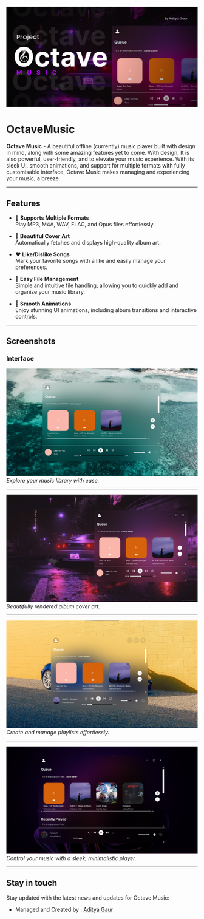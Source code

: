 ![Alt text](https://github.com/xdityagr/OctaveMusic/blob/main/preview/OctaveMusicBanner.png?raw=true)

# OctaveMusic

 **Octave Music** - A beautiful offline (currently) music player built with design in mind, along with some amazing features yet to come. With design, It is also powerful, user-friendly, and  to elevate your music experience. With its sleek UI, smooth animations, and support for multiple formats with fully customisable interface, Octave Music makes managing and experiencing your music, a breeze.

---

## Features

- **🎵 Supports Multiple Formats**  
  Play MP3, M4A, WAV, FLAC, and Opus files effortlessly.

- **🎨 Beautiful Cover Art**  
  Automatically fetches and displays high-quality album art.

- **❤️ Like/Dislike Songs**  
  Mark your favorite songs with a like and easily manage your preferences.

- **📁 Easy File Management**  
  Simple and intuitive file handling, allowing you to quickly add and organize your music library.

- **🔄 Smooth Animations**  
  Enjoy stunning UI animations, including album transitions and interactive controls.

---

## Screenshots

### Interface
![Main Interface](https://github.com/xdityagr/OctaveMusic/blob/main/preview/Screenshot1.png?raw=true)
*Explore your music library with ease.*

---

![Main Interface 2](https://github.com/xdityagr/OctaveMusic/blob/main/preview/Screenshot2.png?raw=true)
*Beautifully rendered album cover art.*

---

![Main Interface 3](https://github.com/xdityagr/OctaveMusic/blob/main/preview/Screenshot3.png?raw=true)
*Create and manage playlists effortlessly.*

---

![Main Interface 4](https://github.com/xdityagr/OctaveMusic/blob/main/preview/Screenshot4.png?raw=true)
*Control your music with a sleek, minimalistic player.*

---

## Stay in touch

Stay updated with the latest news and updates for Octave Music:
- Managed and Created by : [Aditya Gaur](https://github.com/xdityagr/)
